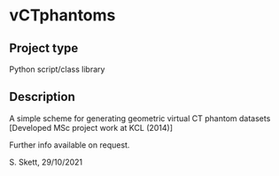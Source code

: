 # vCTphantoms

## Project type

Python script/class library

## Description

A simple scheme for generating geometric virtual CT phantom datasets  
\[Developed MSc project work at KCL (2014)\]  

Further info available on request.

S. Skett, 29/10/2021